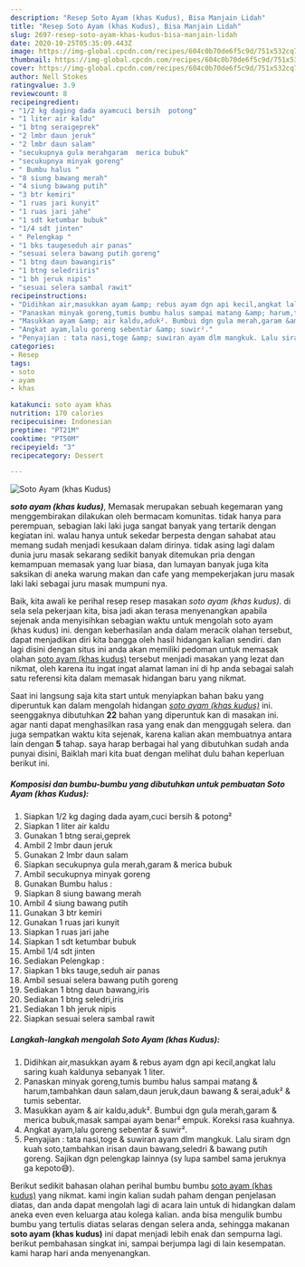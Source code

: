 ```yaml
---
description: "Resep Soto Ayam (khas Kudus), Bisa Manjain Lidah"
title: "Resep Soto Ayam (khas Kudus), Bisa Manjain Lidah"
slug: 2697-resep-soto-ayam-khas-kudus-bisa-manjain-lidah
date: 2020-10-25T05:35:09.443Z
image: https://img-global.cpcdn.com/recipes/604c0b70de6f5c9d/751x532cq70/soto-ayam-khas-kudus-foto-resep-utama.jpg
thumbnail: https://img-global.cpcdn.com/recipes/604c0b70de6f5c9d/751x532cq70/soto-ayam-khas-kudus-foto-resep-utama.jpg
cover: https://img-global.cpcdn.com/recipes/604c0b70de6f5c9d/751x532cq70/soto-ayam-khas-kudus-foto-resep-utama.jpg
author: Nell Stokes
ratingvalue: 3.9
reviewcount: 8
recipeingredient:
- "1/2 kg daging dada ayamcuci bersih  potong"
- "1 liter air kaldu"
- "1 btng seraigeprek"
- "2 lmbr daun jeruk"
- "2 lmbr daun salam"
- "secukupnya gula merahgaram  merica bubuk"
- "secukupnya minyak goreng"
- " Bumbu halus "
- "8 siung bawang merah"
- "4 siung bawang putih"
- "3 btr kemiri"
- "1 ruas jari kunyit"
- "1 ruas jari jahe"
- "1 sdt ketumbar bubuk"
- "1/4 sdt jinten"
- " Pelengkap "
- "1 bks taugeseduh air panas"
- "sesuai selera bawang putih goreng"
- "1 btng daun bawangiris"
- "1 btng seledriiris"
- "1 bh jeruk nipis"
- "sesuai selera sambal rawit"
recipeinstructions:
- "Didihkan air,masukkan ayam &amp; rebus ayam dgn api kecil,angkat lalu saring kuah kaldunya sebanyak 1 liter."
- "Panaskan minyak goreng,tumis bumbu halus sampai matang &amp; harum,tambahkan daun salam,daun jeruk,daun bawang &amp; serai,aduk² &amp; tumis sebentar."
- "Masukkan ayam &amp; air kaldu,aduk². Bumbui dgn gula merah,garam &amp; merica bubuk,masak sampai ayam benar² empuk. Koreksi rasa kuahnya."
- "Angkat ayam,lalu goreng sebentar &amp; suwir²."
- "Penyajian : tata nasi,toge &amp; suwiran ayam dlm mangkuk. Lalu siram dgn kuah soto,tambahkan irisan daun bawang,seledri &amp; bawang putih goreng. Sajikan dgn pelengkap lainnya (sy lupa sambel sama jeruknya ga kepoto😅)."
categories:
- Resep
tags:
- soto
- ayam
- khas

katakunci: soto ayam khas 
nutrition: 170 calories
recipecuisine: Indonesian
preptime: "PT21M"
cooktime: "PT50M"
recipeyield: "3"
recipecategory: Dessert

---
```



![Soto Ayam (khas Kudus)](https://img-global.cpcdn.com/recipes/604c0b70de6f5c9d/751x532cq70/soto-ayam-khas-kudus-foto-resep-utama.jpg)

<b><i>soto ayam (khas kudus)</i></b>, Memasak merupakan sebuah kegemaran yang menggembirakan dilakukan oleh bermacam komunitas. tidak hanya para perempuan, sebagian laki laki juga sangat banyak yang tertarik dengan kegiatan ini. walau hanya untuk sekedar berpesta dengan sahabat atau memang sudah menjadi kesukaan dalam dirinya. tidak asing lagi dalam dunia juru masak sekarang sedikit banyak ditemukan pria dengan kemampuan memasak yang luar biasa, dan lumayan banyak juga kita saksikan di aneka warung makan dan cafe yang mempekerjakan juru masak laki laki sebagai juru masak mumpuni nya.

Baik, kita awali ke perihal resep resep masakan <i>soto ayam (khas kudus)</i>. di sela sela pekerjaan kita, bisa jadi akan terasa menyenangkan apabila sejenak anda menyisihkan sebagian waktu untuk mengolah soto ayam (khas kudus) ini. dengan keberhasilan anda dalam meracik olahan tersebut, dapat menjadikan diri kita bangga oleh hasil hidangan kalian sendiri. dan lagi disini dengan situs ini anda akan memiliki pedoman untuk memasak olahan <u>soto ayam (khas kudus)</u> tersebut menjadi masakan yang lezat dan nikmat, oleh karena itu ingat ingat alamat laman ini di hp anda sebagai salah satu referensi kita dalam memasak hidangan baru yang nikmat.




Saat ini langsung saja kita start untuk menyiapkan bahan baku yang diperuntuk kan dalam mengolah hidangan <u><i>soto ayam (khas kudus)</i></u> ini. seenggaknya dibutuhkan <b>22</b> bahan yang diperuntuk kan di masakan ini. agar nanti dapat menghasilkan rasa yang enak dan menggugah selera. dan juga sempatkan waktu kita sejenak, karena kalian akan membuatnya antara lain dengan <b>5</b> tahap. saya harap berbagai hal yang dibutuhkan sudah anda punyai disini, Baiklah mari kita buat dengan melihat dulu bahan keperluan berikut ini.

<!--inarticleads1-->

##### Komposisi dan bumbu-bumbu yang dibutuhkan untuk pembuatan Soto Ayam (khas Kudus):

1. Siapkan 1/2 kg daging dada ayam,cuci bersih &amp; potong²
1. Siapkan 1 liter air kaldu
1. Gunakan 1 btng serai,geprek
1. Ambil 2 lmbr daun jeruk
1. Gunakan 2 lmbr daun salam
1. Siapkan secukupnya gula merah,garam &amp; merica bubuk
1. Ambil secukupnya minyak goreng
1. Gunakan  Bumbu halus :
1. Siapkan 8 siung bawang merah
1. Ambil 4 siung bawang putih
1. Gunakan 3 btr kemiri
1. Gunakan 1 ruas jari kunyit
1. Siapkan 1 ruas jari jahe
1. Siapkan 1 sdt ketumbar bubuk
1. Ambil 1/4 sdt jinten
1. Sediakan  Pelengkap :
1. Siapkan 1 bks tauge,seduh air panas
1. Ambil sesuai selera bawang putih goreng
1. Sediakan 1 btng daun bawang,iris
1. Sediakan 1 btng seledri,iris
1. Sediakan 1 bh jeruk nipis
1. Siapkan sesuai selera sambal rawit




<!--inarticleads2-->

##### Langkah-langkah mengolah Soto Ayam (khas Kudus):

1. Didihkan air,masukkan ayam &amp; rebus ayam dgn api kecil,angkat lalu saring kuah kaldunya sebanyak 1 liter.
1. Panaskan minyak goreng,tumis bumbu halus sampai matang &amp; harum,tambahkan daun salam,daun jeruk,daun bawang &amp; serai,aduk² &amp; tumis sebentar.
1. Masukkan ayam &amp; air kaldu,aduk². Bumbui dgn gula merah,garam &amp; merica bubuk,masak sampai ayam benar² empuk. Koreksi rasa kuahnya.
1. Angkat ayam,lalu goreng sebentar &amp; suwir².
1. Penyajian : tata nasi,toge &amp; suwiran ayam dlm mangkuk. Lalu siram dgn kuah soto,tambahkan irisan daun bawang,seledri &amp; bawang putih goreng. Sajikan dgn pelengkap lainnya (sy lupa sambel sama jeruknya ga kepoto😅).




Berikut sedikit bahasan olahan perihal bumbu bumbu <u>soto ayam (khas kudus)</u> yang nikmat. kami ingin kalian sudah paham dengan penjelasan diatas, dan anda dapat mengolah lagi di acara lain untuk di hidangkan dalam aneka even even keluarga atau kolega kalian. anda bisa mengulik bumbu bumbu yang tertulis diatas selaras dengan selera anda, sehingga makanan <b>soto ayam (khas kudus)</b> ini dapat menjadi lebih enak dan sempurna lagi. berikut pembahasan singkat ini, sampai berjumpa lagi di lain kesempatan. kami harap hari anda menyenangkan.
